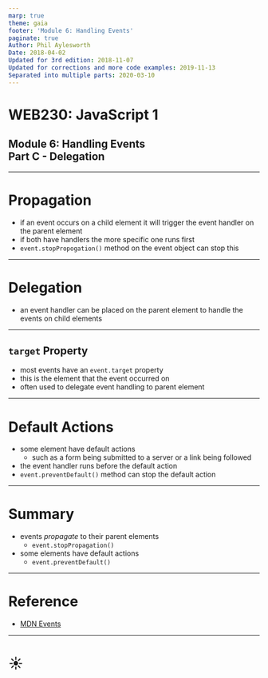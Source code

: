 ```yaml
---
marp: true
theme: gaia
footer: 'Module 6: Handling Events'
paginate: true
Author: Phil Aylesworth
Date: 2018-04-02
Updated for 3rd edition: 2018-11-07
Updated for corrections and more code examples: 2019-11-13
Separated into multiple parts: 2020-03-10
---
```


<!--
_class: invert lead
_paginate: false
_footer: ""
-->

# WEB230: JavaScript 1

## Module 6: Handling Events<br>Part C - Delegation

---

# Propagation

- if an event occurs on a child element it will trigger the event handler on the parent element
- if both have handlers the more specific one runs first
- `event.stopPropogation()` method on the event object can stop this

---

# Delegation

- an event handler can be placed on the parent element to handle the events on child elements

---

## `target` Property

- most events have an `event.target` property
- this is the element that the event occurred on
- often used to delegate event handling to parent element

---

# Default Actions

- some element have default actions
  - such as a form being submitted to a server or a link being followed
- the event handler runs before the default action
- `event.preventDefault()` method can stop the default action

---

# Summary

- events _propagate_ to their parent elements
  - `event.stopPropagation()`
- some elements have default actions
  - `event.preventDefault()`

---

# Reference

- [MDN Events](https://developer.mozilla.org/en-US/docs/Web/Events)

---

<!--
_class: lead
_footer: ""
_paginate: false
-->

# ☀
